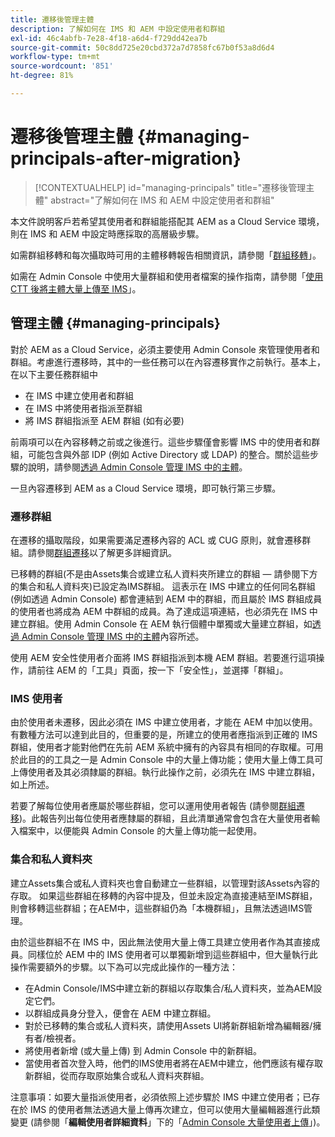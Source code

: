 ```yaml
---
title: 遷移後管理主體
description: 了解如何在 IMS 和 AEM 中設定使用者和群組
exl-id: 46c4abfb-7e28-4f18-a6d4-f729dd42ea7b
source-git-commit: 50c8dd725e20cbd372a7d7858fc67b0f53a8d6d4
workflow-type: tm+mt
source-wordcount: '851'
ht-degree: 81%

---
```


# 遷移後管理主體 {#managing-principals-after-migration}

>[!CONTEXTUALHELP]
>id="managing-principals"
>title="遷移後管理主體"
>abstract="了解如何在 IMS 和 AEM 中設定使用者和群組"

本文件說明客戶若希望其使用者和群組能搭配其 AEM as a Cloud Service 環境，則在 IMS 和 AEM 中設定時應採取的高層級步驟。

如需群組移轉和每次攝取時可用的主體移轉報告相關資訊，請參閱「[群組移轉](/help/journey-migration/content-transfer-tool/using-content-transfer-tool/group-migration.md)」。

如需在 Admin Console 中使用大量群組和使用者檔案的操作指南，請參閱「[使用 CTT 後將主體大量上傳至 IMS](/help/journey-migration/content-transfer-tool/using-content-transfer-tool/bulk-principal-uploading.md)」。

## 管理主體 {#managing-principals}

對於 AEM as a Cloud Service，必須主要使用 Admin Console 來管理使用者和群組。考慮進行遷移時，其中的一些任務可以在內容遷移實作之前執行。基本上，在以下主要任務群組中

* 在 IMS 中建立使用者和群組
* 在 IMS 中將使用者指派至群組
* 將 IMS 群組指派至 AEM 群組 (如有必要)

前兩項可以在內容移轉之前或之後進行。這些步驟僅會影響 IMS 中的使用者和群組，可能包含與外部 IDP (例如 Active Directory 或 LDAP) 的整合。關於這些步驟的說明，請參閱[透過 Admin Console 管理 IMS 中的主體](/help/journey-migration/managing-principals.md)。

一旦內容遷移到 AEM as a Cloud Service 環境，即可執行第三步驟。

### 遷移群組

在遷移的攝取階段，如果需要滿足遷移內容的 ACL 或 CUG 原則，就會遷移群組。請參閱[群組遷移](/help/journey-migration/content-transfer-tool/using-content-transfer-tool/group-migration.md)以了解更多詳細資訊。

已移轉的群組(不是由Assets集合或建立私人資料夾所建立的群組 — 請參閱下方的集合和私人資料夾)已設定為IMS群組。  這表示在 IMS 中建立的任何同名群組 (例如透過 Admin Console) 都會連結到 AEM 中的群組，而且屬於 IMS 群組成員的使用者也將成為 AEM 中群組的成員。為了達成這項連結，也必須先在 IMS 中建立群組。使用 Admin Console 在 AEM 執行個體中單獨或大量建立群組，如[透過 Admin Console 管理 IMS 中的主體](/help/journey-migration/managing-principals.md)內容所述。

使用 AEM 安全性使用者介面將 IMS 群組指派到本機 AEM 群組。若要進行這項操作，請前往 AEM 的「工具」頁面，按一下「安全性」，並選擇「群組」。

### IMS 使用者

由於使用者未遷移，因此必須在 IMS 中建立使用者，才能在 AEM 中加以使用。有數種方法可以達到此目的，但重要的是，所建立的使用者應指派到正確的 IMS 群組，使用者才能對他們在先前 AEM 系統中擁有的內容具有相同的存取權。可用於此目的的工具之一是 Admin Console 中的大量上傳功能；使用大量上傳工具可上傳使用者及其必須隸屬的群組。執行此操作之前，必須先在 IMS 中建立群組，如上所述。

若要了解每位使用者應屬於哪些群組，您可以運用使用者報告 (請參閱[群組遷移](/help/journey-migration/content-transfer-tool/using-content-transfer-tool/group-migration.md))。此報告列出每位使用者應隸屬的群組，且此清單通常會包含在大量使用者輸入檔案中，以便能與 Admin Console 的大量上傳功能一起使用。

### 集合和私人資料夾

建立Assets集合或私人資料夾也會自動建立一些群組，以管理對該Assets內容的存取。  如果這些群組在移轉的內容中提及，但並未設定為直接連結至IMS群組，則會移轉這些群組；在AEM中，這些群組仍為「本機群組」，且無法透過IMS管理。

由於這些群組不在 IMS 中，因此無法使用大量上傳工具建立使用者作為其直接成員。同樣位於 AEM 中的 IMS 使用者可以單獨新增到這些群組中，但大量執行此操作需要額外的步驟。以下為可以完成此操作的一種方法：
* 在Admin Console/IMS中建立新的群組以存取集合/私人資料夾，並為AEM設定它們。
* 以群組成員身分登入，便會在 AEM 中建立群組。
* 對於已移轉的集合或私人資料夾，請使用Assets UI將新群組新增為編輯器/擁有者/檢視者。
* 將使用者新增 (或大量上傳) 到 Admin Console 中的新群組。
* 當使用者首次登入時，他們的IMS使用者將在AEM中建立，他們應該有權存取新群組，從而存取原始集合或私人資料夾群組。

注意事項：如要大量指派使用者，必須依照上述步驟於 IMS 中建立使用者；已存在於 IMS 的使用者無法透過大量上傳再次建立，但可以使用大量編輯器進行此類變更 (請參閱「**編輯使用者詳細資料**」下的「[Admin Console 大量使用者上傳](https://helpx.adobe.com/tw/enterprise/using/bulk-upload-users.html)」)。
